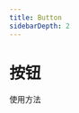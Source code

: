 ```yaml
---
title: Button
sidebarDepth: 2
---
```

# 按钮

使用方法

<ClientOnly>
<button-demos></button-demos>
</ClientOnly>
